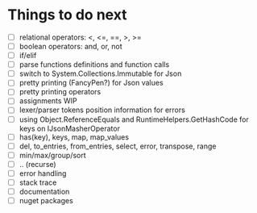 # Things to do next

- [ ] relational operators: <, <=, ==, >, >=
- [ ] boolean operators: and, or, not
- [ ] if/elif
- [ ] parse functions definitions and function calls
- [ ] switch to System.Collections.Immutable for Json
- [ ] pretty printing (FancyPen?) for Json values
- [ ] pretty printing operators
- [ ] assignments WIP
- [ ] lexer/parser tokens position information for errors
- [ ] using Object.ReferenceEquals and RuntimeHelpers.GetHashCode for keys on IJsonMasherOperator
- [ ] has(key), keys, map, map_values
- [ ] del, to_entries, from_entries, select, error, transpose, range
- [ ] min/max/group/sort
- [ ] .. (recurse)
- [ ] error handling
- [ ] stack trace
- [ ] documentation
- [ ] nuget packages
